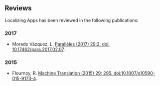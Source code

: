 ## Reviews

Localizing Apps has been reviewed in the following publications:

### 2017

  * Morado Vázquez, L. [Parallèles (2017) 29:2. doi: 10.17462/para.2017.02.07](http://www.paralleles.unige.ch/tous-les-numeros/numero-29-2/morado-vazquez/Paralleles_29-2_2017_Morado-Vazquez.pdf).

### 2015

  * Flournoy, R. [Machine Translation (2015) 29: 295. doi:10.1007/s10590-015-9173-4](https://link.springer.com/article/10.1007/s10590-015-9173-4).
